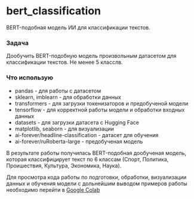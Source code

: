 # bert_classification

BERT-подобная модель ИИ для классификации текстов.

### Задача

Дообучить BERT-подобную модель произвольным датасетом для классификации  текстов. Не менее 5 класслв.

### Что использую

* pandas - для работы с датасетом
* sklearn, imblearn - для обработки данных
* transformers - для загрузки токенизаторов и предобученой модели
* tensorflow - для корректной работы модели и обработки входных данных
* datasets - для загрузки датасета с Hugging Face
* matplotlib, seaborn - для визуализации
* ai-forever/headline-classification - датасет для обучения
* ai-forever/ruRoberta-large - предобученая модель

В результате работы получилась BERT-подобная дообученая модель, которая классифицирует текст по 6 классам (Спорт, Политика, Проишествия, Культура, Экономика, Наука).

Для просмотра кода работы по подготовки, обработки, визуализации данных и обучения модели с дольнейшим выводом примеров работы необходимо перейти в [Google Colab](https://colab.research.google.com/drive/1SyoWs4dL4X74j-anbR079FupyAA0qjyt?usp=sharing)
